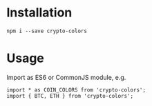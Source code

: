 # Installation
`npm i --save crypto-colors`

# Usage
Import as ES6 or CommonJS module, e.g.

```
import * as COIN_COLORS from 'crypto-colors';
import { BTC, ETH } from 'crypto-colors';
```
